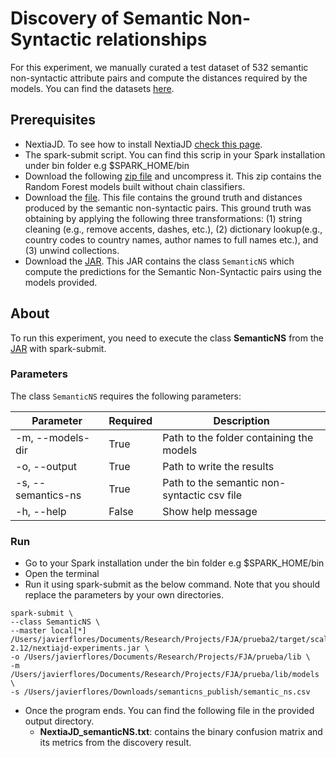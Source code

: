 # Discovery of Semantic Non-Syntactic relationships

For this experiment, we manually curated a test dataset of 532 semantic non-syntactic attribute pairs and compute the distances required by the models. You can find the datasets [here](https://mydisk.cs.upc.edu/s/aNbnSiSfg5xan6W/download). 

## Prerequisites

* NextiaJD. To see how to install NextiaJD [check this page](https://github.com/dtim-upc/NextiaJD#installation).
* The spark-submit script. You can find this scrip in your Spark installation under bin folder e.g $SPARK_HOME/bin
* Download the following [zip file](https://mydisk.cs.upc.edu/s/3fa7RQHoycE95F7/download) and uncompress it. This zip contains the Random Forest models built without chain classifiers.
* Download the [file](https://mydisk.cs.upc.edu/s/eN6XqEJWYAkSP38/download). This file contains the ground truth and distances produced by the semantic non-syntactic pairs. This ground truth was obtaining by applying the following three transformations: (1) string cleaning (e.g., remove accents, dashes, etc.), (2) dictionary lookup(e.g., country codes to country names, author names to full names etc.), and (3) unwind collections. 
* Download the [JAR]( https://mydisk.cs.upc.edu/s/WPp7ApMzeyPc7sX/download). This JAR contains the class `SemanticNS` which compute the predictions for the Semantic Non-Syntactic pairs using the models provided.

## About

To run this experiment, you need to execute the class **SemanticNS** from the [JAR]( https://mydisk.cs.upc.edu/s/WPp7ApMzeyPc7sX/download) with spark-submit. 

### Parameters

The class `SemanticNS` requires the following parameters:

| Parameter          | Required | Description                                 |
|--------------------|----------|---------------------------------------------|
| -m, --models-dir   | True     | Path to the folder containing the models    |
| -o, --output       | True     | Path to write the results                   |
| -s, --semantics-ns | True     | Path to the semantic non-syntactic csv file |
| -h, --help         | False    | Show help message                           |

### Run


* Go to your Spark installation under the bin folder e.g $SPARK_HOME/bin
* Open the terminal
* Run it using spark-submit as the below command. Note that you should replace the parameters by your own directories.

```
spark-submit \
--class SemanticNS \
--master local[*] /Users/javierflores/Documents/Research/Projects/FJA/prueba2/target/scala-2.12/nextiajd-experiments.jar \
-o /Users/javierflores/Documents/Research/Projects/FJA/prueba/lib \
-m /Users/javierflores/Documents/Research/Projects/FJA/prueba/lib/models \
-s /Users/javierflores/Downloads/semanticns_publish/semantic_ns.csv
```
* Once the program ends. You can find the following file in the provided output directory.
    *  **NextiaJD_semanticNS.txt**: contains the binary confusion matrix and its metrics from the discovery result.

